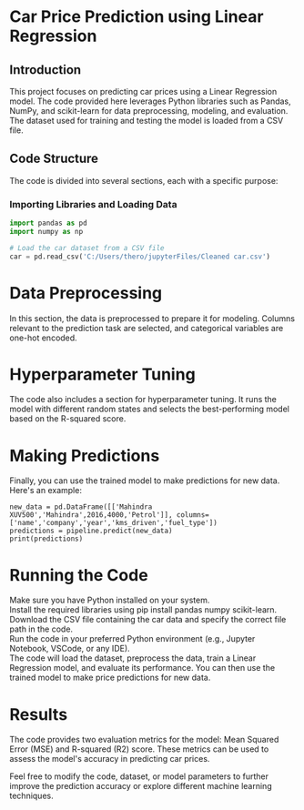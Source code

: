 # Car Price Prediction using Linear Regression

## Introduction
This project focuses on predicting car prices using a Linear Regression model. The code provided here leverages Python libraries such as Pandas, NumPy, and scikit-learn for data preprocessing, modeling, and evaluation. The dataset used for training and testing the model is loaded from a CSV file.

## Code Structure
The code is divided into several sections, each with a specific purpose:

### Importing Libraries and Loading Data
```python
import pandas as pd
import numpy as np

# Load the car dataset from a CSV file
car = pd.read_csv('C:/Users/thero/jupyterFiles/Cleaned car.csv')
```

# Data Preprocessing
In this section, the data is preprocessed to prepare it for modeling. Columns relevant to the prediction task are selected, and categorical variables are one-hot encoded.

# Hyperparameter Tuning
The code also includes a section for hyperparameter tuning. It runs the model with different random states and selects the best-performing model based on the R-squared score.

# Making Predictions
Finally, you can use the trained model to make predictions for new data. Here's an example:
```
new_data = pd.DataFrame([['Mahindra XUV500','Mahindra',2016,4000,'Petrol']], columns=['name','company','year','kms_driven','fuel_type'])
predictions = pipeline.predict(new_data)
print(predictions)
```
# Running the Code
Make sure you have Python installed on your system.  
Install the required libraries using pip install pandas numpy scikit-learn.   
Download the CSV file containing the car data and specify the correct file path in the code.   
Run the code in your preferred Python environment (e.g., Jupyter Notebook, VSCode, or any IDE).     
The code will load the dataset, preprocess the data, train a Linear Regression model, and evaluate its performance. You can then use the trained model to make price predictions for new data.  


# Results
The code provides two evaluation metrics for the model: Mean Squared Error (MSE) and R-squared (R2) score. These metrics can be used to assess the model's accuracy in predicting car prices.

Feel free to modify the code, dataset, or model parameters to further improve the prediction accuracy or explore different machine learning techniques.
